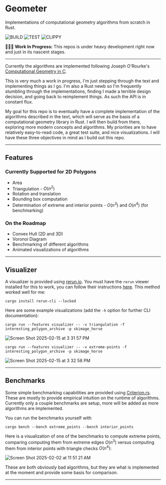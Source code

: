 # Geometer

Implementations of computational geometry algorithms from scratch in Rust.

![BUILD](https://github.com/adamconkey/computational_geometry/actions/workflows/build.yml/badge.svg)
![TEST](https://github.com/adamconkey/computational_geometry/actions/workflows/tests.yml/badge.svg)
![CLIPPY](https://github.com/adamconkey/computational_geometry/actions/workflows/clippy.yml/badge.svg)

🚧👷‍♂️ **Work In Progress:** This repos is under heavy development right now and just in its nascent stages.

---

Currently the algorithms are implemented following Joseph O'Rourke's [Computational Geometry in C](https://www.cambridge.org/core/books/computational-geometry-in-c/22A04E03A4BB10C382A1257F64477E1B).

This is very much a work in progress, I'm just stepping through the text and implementing things as I go. I'm also a Rust newb so I'm frequently stumbling through the implementations, finding I made a terrible design decision, and going back to reimplement things. As such the API is in constant flux.

My goal for this repo is to eventually have a complete implementation of the algorithms described in the text, which will serve as the basis of a computational geometry library in Rust. I will then build from there, exploring more modern concepts and algorithms. My priorities are to have relatively easy-to-read code, a great test suite, and nice visualizations. I will have these three objectives in mind as I build out this repo.

---

## Features 
### Currently Supported for 2D Polygons
- Area
- Triangulation - $O(n^2)$
- Rotation and translation
- Bounding box computation
- Determination of extreme and interior points - $O(n^3)$ and $O(n^4)$ (for benchmarking)

### On the Roadmap
- Convex Hull (2D and 3D)
- Voronoi Diagram
- Benchmarking of different algorithms
- Animated visualizations of algorithms

---

## Visualizer

A visualizer is provided using [rerun.io](https://rerun.io). You must have the `rerun` viewer installed for this to work, you can follow their instructions [here](https://rerun.io/docs/getting-started/installing-viewer#installing-the-viewer). This method worked well for me:
```shell
cargo install rerun-cli --locked
```

Here are some example visualizations (add the `-h` option for further CLI documentation):

```shell
cargo run --features visualizer -- -v triangulation -f interesting_polygon_archive -p skimage_horse
```

![Screen Shot 2025-02-15 at 3 31 57 PM](https://github.com/user-attachments/assets/6b603bd3-c45b-4451-8c40-6cb0f6928105)


```shell
cargo run --features visualizer -- -v extreme-points -f interesting_polygon_archive -p skimage_horse
```

![Screen Shot 2025-02-15 at 3 32 58 PM](https://github.com/user-attachments/assets/5561f855-05c7-4611-9197-ec5c4c63c516)


---

## Benchmarks

Some simple benchmarking capabilities are provided using [Criterion.rs](https://bheisler.github.io/criterion.rs/book/). These are mostly to provide empirical intuition on the runtime of algorithms. Currently only a couple benchmarks are setup, more will be added as more algorithms are implemented.

You can run the benchmarks yourself with
```shell
cargo bench --bench extreme_points --bench interior_points
```

Here is a visualization of one of the benchmarks to compute extreme points, comparing computing them from extreme edges $O(n^3)$ versus computing them from interior points with triangle checks $O(n^4)$:

![Screen Shot 2025-02-02 at 11 51 21 AM](https://github.com/user-attachments/assets/e6550aec-eac0-4413-b6ec-9fd9526c0ae6)

These are both obviously bad algorithms, but they are what is implemented at the moment and provide some basis for comparison.

---
